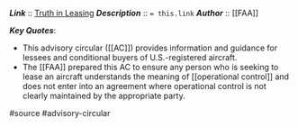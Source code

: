 ***Link***      :: [Truth in Leasing](https://www.faa.gov/documentLibrary/media/Advisory_Circular/AC_91-37B.pdf)
***Description***      :: `= this.link`
***Author*** :: [[FAA]]

***Key Quotes***:
* This advisory circular ([[AC]]) provides information and guidance for lessees and conditional buyers of U.S.-registered aircraft.
* The [[FAA]] prepared this AC to ensure any person who is seeking to lease an aircraft understands the meaning of [[operational control]] and does not enter into an agreement where operational control is not clearly maintained by the appropriate party.

#source #advisory-circular 